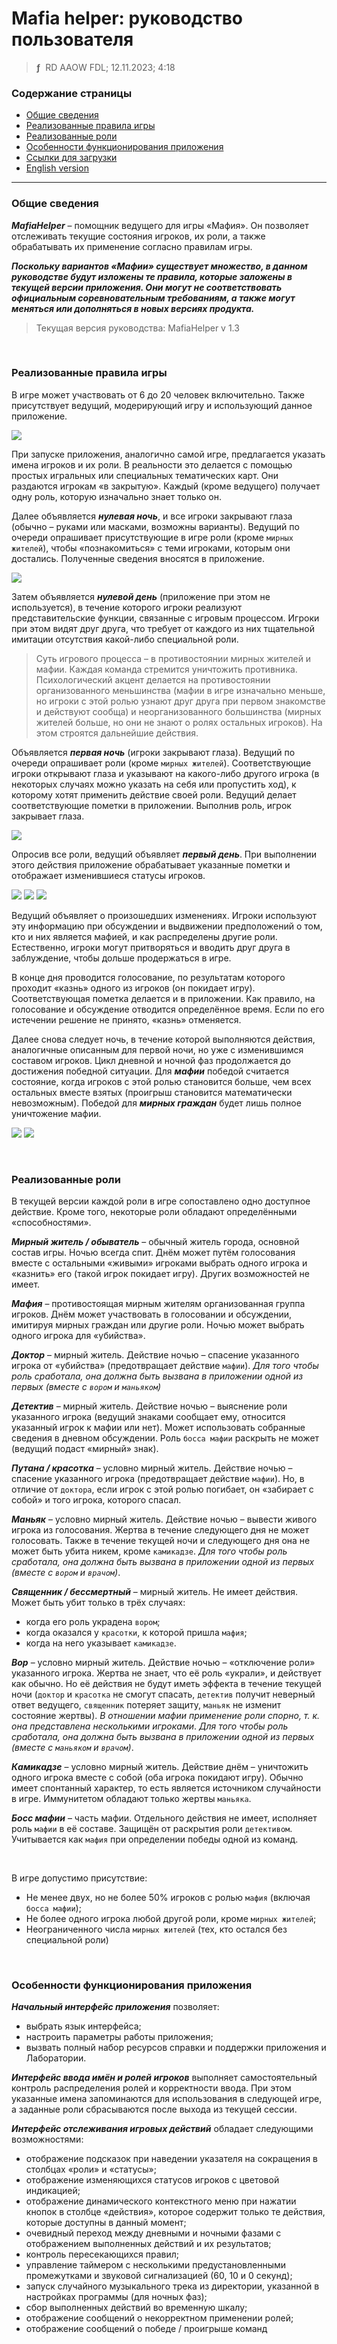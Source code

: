 # Mafia helper: руководство пользователя
> **ƒ** &nbsp;RD AAOW FDL; 12.11.2023; 4:18



### Содержание страницы

- [Общие сведения](#section-1)
- [Реализованные правила игры](#section-2)
- [Реализованные роли](#section-3)
- [Особенности функционирования приложения](#section-4)
- [Ссылки для загрузки](https://adslbarxatov.github.io/DPArray/ru#mafia-helper)
- [English version](https://adslbarxatov.github.io/MafiaHelper)

---

### Общие сведения

***MafiaHelper*** – помощник ведущего для игры «Мафия». Он позволяет отслеживать текущие
состояния игроков, их роли, а также обрабатывать их применение согласно правилам игры.

***Поскольку вариантов «Мафии» существует множество, в данном руководстве будут изложены
те правила, которые заложены в текущей версии приложения. Они могут не соответствовать
официальным соревновательным требованиям, а также могут меняться или дополняться
в новых версиях продукта.***

> Текущая версия руководства: MafiaHelper v 1.3

&nbsp;



### Реализованные правила игры

В игре может участвовать от 6 до 20 человек включительно. Также присутствует ведущий,
модерирующий игру и использующий данное приложение.

<img src="/MafiaHelper/img/01_ru.png" />

При запуске приложения, аналогично самой игре, предлагается указать имена игроков и их
роли. В реальности это делается с помощью простых игральных или специальных тематических
карт. Они раздаются игрокам «в закрытую». Каждый (кроме ведущего) получает одну роль,
которую изначально знает только он.

Далее объявляется ***нулевая ночь***, и все игроки закрывают глаза (обычно – руками или масками, возможны
варианты). Ведущий по очереди опрашивает присутствующие в игре роли (кроме `мирных жителей`),
чтобы «познакомиться» с теми игроками, которым они достались. Полученные сведения вносятся
в приложение.

<img src="/MafiaHelper/img/02_ru.png" />

Затем объявляется ***нулевой день*** (приложение при этом не используется), в течение которого игроки
реализуют представительские функции, связанные с игровым процессом. Игроки при этом видят
друг друга, что требует от каждого из них тщательной имитации отсутствия какой-либо
специальной роли.

> Суть игрового процесса – в противостоянии мирных жителей и мафии. Каждая команда
> стремится уничтожить противника. Психологический акцент делается на противостоянии
> организованного меньшинства (мафии в игре изначально меньше, но игроки с этой ролью
> узнают друг друга при первом знакомстве и действуют сообща) и неорганизованного
> большинства (мирных жителей больше, но они не знают о ролях остальных игроков).
> На этом строятся дальнейшие действия.

Объявляется ***первая ночь*** (игроки закрывают глаза). Ведущий по очереди опрашивает
роли (кроме `мирных жителей`). Соответствующие игроки открывают глаза и указывают
на какого-либо другого игрока (в некоторых случаях можно указать на себя или пропустить ход),
к которому хотят применить действие своей роли. Ведущий делает соответствующие пометки
в приложении. Выполнив роль, игрок закрывает глаза.

<img src="/MafiaHelper/img/03_ru.png" />

Опросив все роли, ведущий объявляет ***первый день***. При выполнении этого действия приложение обрабатывает
указанные пометки и отображает изменившиеся статусы игроков.

<img src="/MafiaHelper/img/04_ru.png" />

<img src="/MafiaHelper/img/05_ru.png" />

<img src="/MafiaHelper/img/06_ru.png" />

Ведущий объявляет о произошедших изменениях. Игроки используют эту информацию при обсуждении
и выдвижении предположений о том, кто и них является мафией, и как распределены другие роли.
Естественно, игроки могут притворяться и вводить друг друга в заблуждение, чтобы дольше
продержаться в игре.

В конце дня проводится голосование, по результатам которого проходит «казнь» одного из
игроков (он покидает игру). Соответствующая пометка делается и в приложении. Как правило,
на голосование и обсуждение отводится определённое время. Если по его истечении решение
не принято, «казнь» отменяется.

Далее снова следует ночь, в течение которой выполняются действия, аналогичные описанным для первой ночи,
но уже с изменившимся составом игроков. Цикл дневной и ночной фаз продолжается до достижения
победной ситуации. Для ***мафии*** победой считается состояние, когда игроков с этой ролью становится
больше, чем всех остальных вместе взятых (проигрыш становится математически невозможным). Победой
для ***мирных граждан*** будет лишь полное уничтожение мафии.

<img src="/MafiaHelper/img/07_ru.png" />

<img src="/MafiaHelper/img/08_ru.png" />

&nbsp;



### Реализованные роли

В текущей версии каждой роли в игре сопоставлено одно доступное действие. Кроме того, некоторые
роли обладают определёнными «способностями».

***Мирный житель / обыватель*** – обычный житель города, основной состав игры. Ночью всегда спит.
Днём может путём голосования вместе с остальными «живыми» игроками выбрать одного игрока
и «казнить» его (такой игрок покидает игру). Других возможностей не имеет.

***Мафия*** – противостоящая мирным жителям организованная группа игроков. Днём может участвовать
в голосовании и обсуждении, имитируя мирных граждан или другие роли. Ночью может выбрать одного
игрока для «убийства».

***Доктор*** – мирный житель. Действие ночью – спасение указанного игрока от «убийства»
(предотвращает действие `мафии`).
*Для того чтобы роль сработала, она должна быть вызвана в приложении одной из первых (вместе с `вором` и `маньяком`)*

***Детектив*** – мирный житель. Действие ночью – выяснение роли указанного игрока (ведущий
знаками сообщает ему, относится указанный игрок к мафии или нет). Может использовать собранные
сведения в дневном обсуждении. Роль `босса мафии` раскрыть не может (ведущий подаст «мирный» знак).

***Путана / красотка*** – условно мирный житель. Действие ночью – спасение указанного игрока
(предотвращает действие `мафии`).
Но, в отличие от `доктора`, если игрок с этой ролью погибает, он «забирает с собой» и того игрока,
которого спасал.

***Маньяк*** – условно мирный житель. Действие ночью – вывести живого игрока из голосования.
Жертва в течение следующего дня не может голосовать. Также в течение текущей ночи и следующего дня
она не может быть убита никем, кроме `камикадзе`.
*Для того чтобы роль сработала, она должна быть вызвана в приложении одной из первых (вместе с `вором` и `врачом`)*.

***Священник / бессмертный*** – мирный житель. Не имеет действия. Может быть убит только в трёх случаях:
- когда его роль украдена `вором`;
- когда оказался у `красотки`, к которой пришла `мафия`;
- когда на него указывает `камикадзе`.

***Вор*** – условно мирный житель. Действие ночью – «отключение роли» указанного игрока. Жертва
не знает, что её роль «украли», и действует как обычно. Но её действия не будут иметь эффекта в течение
текущей ночи (`доктор` и `красотка` не смогут спасать, `детектив` получит неверный ответ ведущего,
`священник` потеряет защиту, `маньяк` не изменит состояние жертвы).
*В отношении мафии применение роли спорно, т. к. она представлена несколькими игроками*.
*Для того чтобы роль сработала, она должна быть вызвана в приложении одной из первых (вместе с `маньяком` и `врачом`)*.

***Камикадзе*** – условно мирный житель. Действие днём – уничтожить одного игрока вместе с собой (оба игрока
покидают игру). Обычно имеет спонтанный характер, то есть является источником случайности в игре.
Иммунитетом обладают только жертвы `маньяка`.

***Босс мафии*** – часть мафии. Отдельного действия не имеет, исполняет роль `мафии` в её составе.
Защищён от раскрытия роли `детективом`. Учитывается как `мафия` при определении победы одной из команд.

&nbsp;

В игре допустимо присутствие:
- Не менее двух, но не более 50% игроков с ролью `мафия` (включая `босса мафии`);
- Не более одного игрока любой другой роли, кроме `мирных жителей`;
- Неограниченного числа `мирных жителей` (тех, кто остался без специальной роли)

&nbsp;



### Особенности функционирования приложения

***Начальный интерфейс приложения*** позволяет:
- выбрать язык интерфейса;
- настроить параметры работы приложения;
- вызвать полный набор ресурсов справки и поддержки приложения и Лаборатории.

***Интерфейс ввода имён и ролей игроков*** выполняет самостоятельный контроль распределения ролей и
корректности ввода. При этом указанные имена запоминаются для использования в следующей игре, а заданные
роли сбрасываются после выхода из текущей сессии.

***Интерфейс отслеживания игровых действий*** обладает следующими возможностями:
- отображение подсказок при наведении указателя на сокращения в столбцах «роли» и «статусы»;
- отображение изменяющихся статусов игроков с цветовой индикацией;
- отображение динамического контекстного меню при нажатии кнопок в столбце «действия», которое содержит
только те действия, которые доступны в данный момент;
- очевидный переход между дневными и ночными фазами с отображением выполненных действий и их результатов;
- контроль пересекающихся правил;
- управление таймером с несколькими предустановленными промежутками и звуковой сигнализацией (60, 10 и 0 секунд);
- запуск случайного музыкального трека из директории, указанной в настройках программы (для ночных фаз);
- сбор выполненных действий во временную шкалу;
- отображение сообщений о некорректном применении ролей;
- отображение сообщений о победе / проигрыше команд
